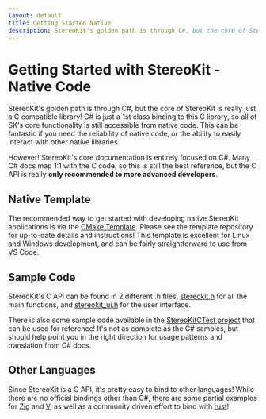 ```yaml
---
layout: default
title: Getting Started Native
description: StereoKit's golden path is through C#, but the core of StereoKit is really just a C ...
---
```


# Getting Started with StereoKit - Native Code

StereoKit's golden path is through C#, but the core of StereoKit is really
just a C compatible library! C# is just a 1st class binding to this C
library, so all of SK's core functionality is still accessible from native
code. This can be fantastic if you need the reliability of native code, or
the ability to easily interact with other native libraries.

However! StereoKit's core documentation is entirely focused on C#. Many C#
docs map 1:1 with the C code, so this is still the best reference, but the
C API is really **only recommended to more advanced developers**.

## Native Template

The recommended way to get started with developing native StereoKit
applications is via the [CMake Template](https://github.com/StereoKit/SKTemplate-CMake).
Please see the template repository for up-to-date details and instructions!
This template is excellent for Linux and Windows development, and can be
fairly straightforward to use from VS Code.

## Sample Code

StereoKit's C API can be found in 2 different .h files, [stereokit.h](https://github.com/StereoKit/StereoKit/blob/master/StereoKitC/stereokit.h)
for all the main functions, and [stereokit_ui.h](https://github.com/StereoKit/StereoKit/blob/master/StereoKitC/stereokit_ui.h)
for the user interface.

There is also some sample code available in the [StereoKitCTest project](https://github.com/StereoKit/StereoKit/tree/master/Examples/StereoKitCTest)
that can be used for reference! It's not as complete as the C# samples, but
should help point you in the right direction for usage patterns and
translation from C# docs.

## Other Languages

Since StereoKit is a C API, it's pretty easy to bind to other languages!
While there are no official bindings other than C#, there are some partial
examples for [Zig](https://github.com/StereoKit/StereoKit/tree/master/Examples/StereoKitZig)
and [V](https://github.com/StereoKit/StereoKit/tree/master/Examples/StereoKitV),
as well as a community driven effort to bind with [rust](https://crates.io/crates/stereokit)!


